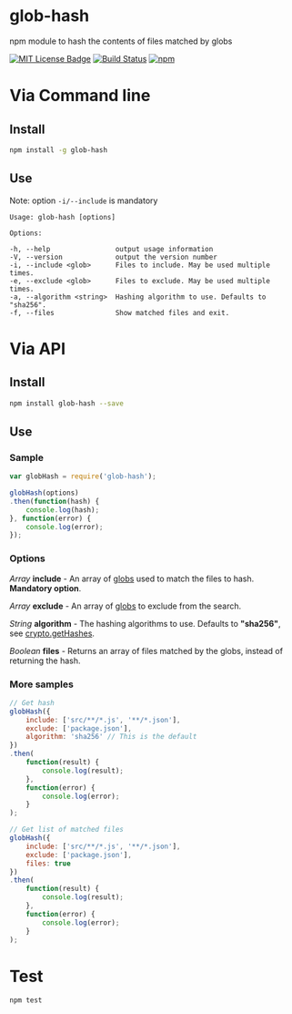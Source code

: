 # glob-hash
npm module to hash the contents of files matched by globs

[![MIT License Badge](https://img.shields.io/badge/license-MIT-blue.svg)](https://github.com/roccivic/glob-hash/blob/master/LICENSE.txt)
[![Build Status](https://travis-ci.org/roccivic/glob-hash.svg?branch=master)](https://travis-ci.org/roccivic/glob-hash)
[![npm](https://img.shields.io/npm/v/glob-hash.svg)](https://www.npmjs.com/package/glob-hash)

# Via Command line

## Install
```sh
npm install -g glob-hash
```

## Use
Note: option ```-i/--include``` is mandatory

    Usage: glob-hash [options]

    Options:

    -h, --help                output usage information
    -V, --version             output the version number
    -i, --include <glob>      Files to include. May be used multiple times.
    -e, --exclude <glob>      Files to exclude. May be used multiple times.
    -a, --algorithm <string>  Hashing algorithm to use. Defaults to "sha256".
    -f, --files               Show matched files and exit.

# Via API

## Install
```sh
npm install glob-hash --save
```

## Use
### Sample
```js
var globHash = require('glob-hash');

globHash(options)
.then(function(hash) {
    console.log(hash);
}, function(error) {
    console.log(error);
});
```

### Options
*Array* **include** - An array of [globs](https://www.npmjs.com/package/glob) used to match the files to hash. **Mandatory option**.

*Array* **exclude** - An array of [globs](https://www.npmjs.com/package/glob) to exclude from the search.

*String* **algorithm** - The hashing algorithms to use. Defaults to **"sha256"**, see [crypto.getHashes](https://nodejs.org/api/crypto.html#crypto_crypto_gethashes).

*Boolean* **files** - Returns an array of files matched by the globs, instead of returning the hash.

### More samples
```js
// Get hash
globHash({
    include: ['src/**/*.js', '**/*.json'],
    exclude: ['package.json'],
    algorithm: 'sha256' // This is the default
})
.then(
    function(result) {
        console.log(result);
    },
    function(error) {
        console.log(error);
    }
);
```

```js
// Get list of matched files
globHash({
    include: ['src/**/*.js', '**/*.json'],
    exclude: ['package.json'],
    files: true
})
.then(
    function(result) {
        console.log(result);
    },
    function(error) {
        console.log(error);
    }
);
```

# Test
```
npm test
```